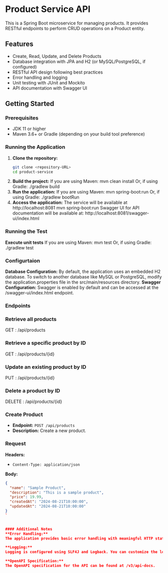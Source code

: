 # Product Service API

This is a Spring Boot microservice for managing products. It provides RESTful endpoints to perform CRUD operations on a Product entity.

## Features

- Create, Read, Update, and Delete Products
- Database integration with JPA and H2 (or MySQL/PostgreSQL, if configured)
- RESTful API design following best practices
- Error handling and logging
- Unit testing with JUnit and Mockito
- API documentation with Swagger UI

## Getting Started

### Prerequisites

- JDK 11 or higher
- Maven 3.6+ or Gradle (depending on your build tool preference)

### Running the Application

1. **Clone the repository:**
   ```bash
   git clone <repository-URL>
   cd product-service

2. **Build the project:**
     If you are using Maven:
       mvn clean install
     Or, if using Gradle:
       ./gradlew build
3. **Run the application:**
     If you are using Maven:
       mvn spring-boot:run
     Or, if using Gradle:
       ./gradlew bootRun
3. **Access the application:**
     The service will be available at http://localhost:8081
       mvn spring-boot:run
     Swagger UI for API documentation will be available at:
       http://localhost:8081/swagger-ui/index.html
       

### Running the Test

**Execute unit tests**
  If you are using Maven:
    mvn test
  Or, if using Gradle:
    ./gradlew test
    
### Configurtaion
**Database Configuration:**
By default, the application uses an embedded H2 database. To switch to another database like MySQL or PostgreSQL, modify the application.properties file in the src/main/resources directory.
**Swagger Configuration:**
Swagger is enabled by default and can be accessed at the /swagger-ui/index.html endpoint.

### Endpoints
### Retrieve all products
GET    : /api/products

### Retrieve a specific product by ID
GET    : /api/products/{id} 

### Update an existing product by ID
PUT    : /api/products/{id}

### Delete a product by ID
DELETE : /api/products/{id}

### Create Product

- **Endpoint:** `POST /api/products`
- **Description:** Create a new product.

### Request

**Headers:**
- `Content-Type: application/json`

**Body:**
```json
{
  "name": "Sample Product",
  "description": "This is a sample product",
  "price": 19.99,
  "createdAt": "2024-08-21T10:00:00",
  "updatedAt": "2024-08-21T10:00:00"
}
` 


#### Additional Notes
**Error Handling:**
The application provides basic error handling with meaningful HTTP status codes.

**Logging:**
Logging is configured using SLF4J and Logback. You can customize the logging level in the application.properties file.

**OpenAPI Specification:**
The OpenAPI specification for the API can be found at /v3/api-docs.

